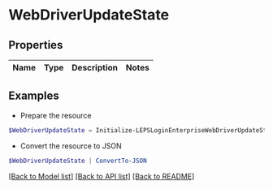 # WebDriverUpdateState
## Properties

Name | Type | Description | Notes
------------ | ------------- | ------------- | -------------

## Examples

- Prepare the resource
```powershell
$WebDriverUpdateState = Initialize-LEPSLoginEnterpriseWebDriverUpdateState 
```

- Convert the resource to JSON
```powershell
$WebDriverUpdateState | ConvertTo-JSON
```

[[Back to Model list]](../README.md#documentation-for-models) [[Back to API list]](../README.md#documentation-for-api-endpoints) [[Back to README]](../README.md)

